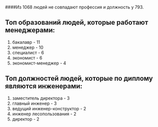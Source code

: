 ####Из 1068 людей не совпадают профессия и должность у 793.

## Топ образований людей, которые работают менеджерами:
1. бакалавр - 11
2. менеджер - 10
3. специалист - 6
4. экономист - 6
5. экономист-менеджер - 4

## Топ должностей людей, которые по диплому являются инженерами:
1. заместитель директора - 3
2. главный инженер - 3
3. ведущий инженер-конструктор - 2
4. инженер лесопользования - 2
5. директор - 2